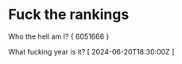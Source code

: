 # Fuck the rankings

Who the hell am I?
{ 6051666 }

What fucking year is it?
[ 2024-06-20T18:30:00Z ]
